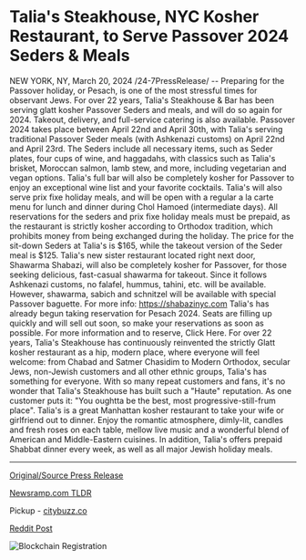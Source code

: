 # Talia's Steakhouse, NYC Kosher Restaurant, to Serve Passover 2024 Seders & Meals

NEW YORK, NY, March 20, 2024 /24-7PressRelease/ -- Preparing for the Passover holiday, or Pesach, is one of the most stressful times for observant Jews. For over 22 years, Talia's Steakhouse & Bar has been serving glatt kosher Passover Seders and meals, and will do so again for 2024. Takeout, delivery, and full-service catering is also available.  Passover 2024 takes place between April 22nd and April 30th, with Talia's serving traditional Passover Seder meals (with Ashkenazi customs) on April 22nd and April 23rd. The Seders include all necessary items, such as Seder plates, four cups of wine, and haggadahs, with classics such as Talia's brisket, Moroccan salmon, lamb stew, and more, including vegetarian and vegan options. Talia's full bar will also be completely kosher for Passover to enjoy an exceptional wine list and your favorite cocktails.  Talia's will also serve prix fixe holiday meals, and will be open with a regular a la carte menu for lunch and dinner during Chol Hamoed (intermediate days).   All reservations for the seders and prix fixe holiday meals must be prepaid, as the restaurant is strictly kosher according to Orthodox tradition, which prohibits money from being exchanged during the holiday.  The price for the sit-down Seders at Talia's is $165, while the takeout version of the Seder meal is $125.  Talia's new sister restaurant located right next door, Shawarma Shabazi, will also be completely kosher for Passover, for those seeking delicious, fast-casual shawarma for takeout. Since it follows Ashkenazi customs, no falafel, hummus, tahini, etc. will be available. However, shawarma, sabich and schnitzel will be available with special Passover baguette. For more info: https://shabazinyc.com  Talia's has already begun taking reservation for Pesach 2024. Seats are filling up quickly and will sell out soon, so make your reservations as soon as possible.  For more information and to reserve, Click Here.  For over 22 years, Talia's Steakhouse has continuously reinvented the strictly Glatt kosher restaurant as a hip, modern place, where everyone will feel welcome: from Chabad and Satmer Chasidim to Modern Orthodox, secular Jews, non-Jewish customers and all other ethnic groups, Talia's has something for everyone. With so many repeat customers and fans, it's no wonder that Talia's Steakhouse has built such a "Haute" reputation. As one customer puts it: "You oughtta be the best, most progressive-still-frum place".  Talia's is a great Manhattan kosher restaurant to take your wife or girlfriend out to dinner. Enjoy the romantic atmosphere, dimly-lit, candles and fresh roses on each table, mellow live music and a wonderful blend of American and Middle-Eastern cuisines. In addition, Talia's offers prepaid Shabbat dinner every week, as well as all major Jewish holiday meals. 

---

[Original/Source Press Release](https://www.24-7pressrelease.com/press-release/509374/talias-steakhouse-nyc-kosher-restaurant-to-serve-passover-2024-seders-meals)
                    

[Newsramp.com TLDR](https://newsramp.com/curated-news/talia-s-steakhouse-bar-prepares-for-22nd-year-of-glatt-kosher-passover-seders/377479c3927de31f8e0a9abb27b9060d) 


Pickup - [citybuzz.co](https://citybuzz.co/2024/03/20/talia-s-steakhouse-offers-authentic-kosher-passover-seders-and-meals)
 



[Reddit Post](https://www.reddit.com/r/newsramp/comments/1bj7ibg/talias_steakhouse_bar_prepares_for_22nd_year_of/) 



![Blockchain Registration](https://cdn.newsramp.app/24-7PressRelease/qrcode/243/20/kiwicvKT.webp)